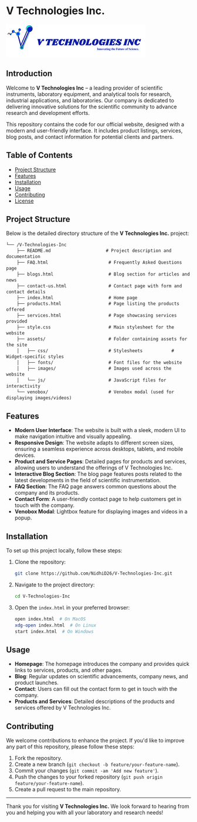 # V Technologies Inc.

![Logo](./assets/images/logo.png) <!-- Replace with the actual logo path -->

## Introduction

Welcome to **V Technologies Inc** – a leading provider of scientific instruments, laboratory equipment, and analytical tools for research, industrial applications, and laboratories. Our company is dedicated to delivering innovative solutions for the scientific community to advance research and development efforts.

This repository contains the code for our official website, designed with a modern and user-friendly interface. It includes product listings, services, blog posts, and contact information for potential clients and partners.

## Table of Contents

- [Project Structure](#project-structure)
- [Features](#features)
- [Installation](#installation)
- [Usage](#usage)
- [Contributing](#contributing)
- [License](#license)

## Project Structure

Below is the detailed directory structure of the **V Technologies Inc.** project:

```plaintext
└── /V-Technologies-Inc
    ├── README.md                     # Project description and documentation
    ├── FAQ.html                       # Frequently Asked Questions page
    ├── blogs.html                     # Blog section for articles and news
    ├── contact-us.html                # Contact page with form and contact details
    ├── index.html                     # Home page
    ├── products.html                  # Page listing the products offered
    ├── services.html                  # Page showcasing services provided
    ├── style.css                      # Main stylesheet for the website
    ├── assets/                        # Folder containing assets for the site
    │   ├── css/                       # Stylesheets           # Widget-specific styles
    │   ├── fonts/                     # Font files for the website
    │   ├── images/                    # Images used across the website
    │   └── js/                        # JavaScript files for interactivity
    └── venobox/                       # Venobox modal (used for displaying images/videos)
```

## Features

- **Modern User Interface**: The website is built with a sleek, modern UI to make navigation intuitive and visually appealing.
- **Responsive Design**: The website adapts to different screen sizes, ensuring a seamless experience across desktops, tablets, and mobile devices.
- **Product and Service Pages**: Detailed pages for products and services, allowing users to understand the offerings of V Technologies Inc.
- **Interactive Blog Section**: The blog page features posts related to the latest developments in the field of scientific instrumentation.
- **FAQ Section**: The FAQ page answers common questions about the company and its products.
- **Contact Form**: A user-friendly contact page to help customers get in touch with the company.
- **Venobox Modal**: Lightbox feature for displaying images and videos in a popup.

## Installation

To set up this project locally, follow these steps:

1. Clone the repository:
    ```bash
    git clone https://github.com/NidhiD26/V-Technologies-Inc.git
    ```

2. Navigate to the project directory:
    ```bash
    cd V-Technologies-Inc
    ```

3. Open the `index.html` in your preferred browser:
    ```bash
    open index.html  # On MacOS
    xdg-open index.html  # On Linux
    start index.html  # On Windows
    ```

## Usage

- **Homepage**: The homepage introduces the company and provides quick links to services, products, and other pages.
- **Blog**: Regular updates on scientific advancements, company news, and product launches.
- **Contact**: Users can fill out the contact form to get in touch with the company.
- **Products and Services**: Detailed descriptions of the products and services offered by V Technologies Inc.

## Contributing

We welcome contributions to enhance the project. If you'd like to improve any part of this repository, please follow these steps:

1. Fork the repository.
2. Create a new branch (`git checkout -b feature/your-feature-name`).
3. Commit your changes (`git commit -am 'Add new feature'`).
4. Push the changes to your forked repository (`git push origin feature/your-feature-name`).
5. Create a pull request to the main repository.

---

Thank you for visiting **V Technologies Inc.** We look forward to hearing from you and helping you with all your laboratory and research needs!